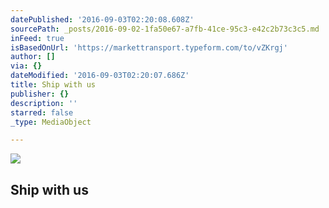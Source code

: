 ```yaml
---
datePublished: '2016-09-03T02:20:08.608Z'
sourcePath: _posts/2016-09-02-1fa50e67-a7fb-41ce-95c3-e42c2b73c3c5.md
inFeed: true
isBasedOnUrl: 'https://markettransport.typeform.com/to/vZKrgj'
author: []
via: {}
dateModified: '2016-09-03T02:20:07.686Z'
title: Ship with us
publisher: {}
description: ''
starred: false
_type: MediaObject

---
```

![](https://the-grid-user-content.s3-us-west-2.amazonaws.com/7cfd77b3-d886-41c5-b117-d35ec9fb84f5.jpg)

## Ship with us